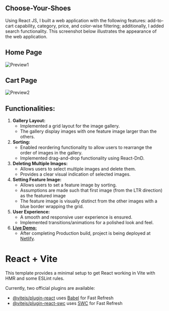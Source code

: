 ## Choose-Your-Shoes
Using React JS, I built a web application with the following features: add-to-cart capability, category, price, and color-wise filtering; additionally, I added search functionality. This screenshot below illustrates the appearance of the web application.
## Home Page
![Preview1](https://drive.google.com/uc?export=view&id=1zHcINUNHxGEwnl4dEYrhFyjH7JHbn9Th)

## Cart Page
![Preview2](https://drive.google.com/uc?export=view&id=19DTgrTTEeG-9ntG1F4tQ9dBuwKuDzo2W)

## Functionalities:

1. **Gallery Layout:**
   - Implemented a grid layout for the image gallery.
   - The gallery display images with one feature image larger than the others.
2. **Sorting:**
   - Enabled reordering functionality to allow users to rearrange the order of images in the gallery.
   - Implemented drag-and-drop functionality using React-DnD.
3. **Deleting Multiple Images:**
   - Allows users to select multiple images and delete them.
   - Provides a clear visual indication of selected images.
4. **Setting Feature Image:**
   - Allows users to set a feature image by sorting.
   - Assumptions are made such that first image (from the LTR direction) as the featured image
   - The feature image is visually distinct from the other images with a blue border wrapping the grid.
5. **User Experience:**
   - A smooth and responsive user experience is ensured.
   - Implemented transitions/animations for a polished look and feel.
6. **[Live Demo:](https://reodering-image-gallery-react-dnd.netlify.app/)**
   - After completing Production build, project is being deployed at [Netlify](https://reodering-image-gallery-react-dnd.netlify.app/).



































# React + Vite

This template provides a minimal setup to get React working in Vite with HMR and some ESLint rules.

Currently, two official plugins are available:

- [@vitejs/plugin-react](https://github.com/vitejs/vite-plugin-react/blob/main/packages/plugin-react/README.md) uses [Babel](https://babeljs.io/) for Fast Refresh
- [@vitejs/plugin-react-swc](https://github.com/vitejs/vite-plugin-react-swc) uses [SWC](https://swc.rs/) for Fast Refresh
